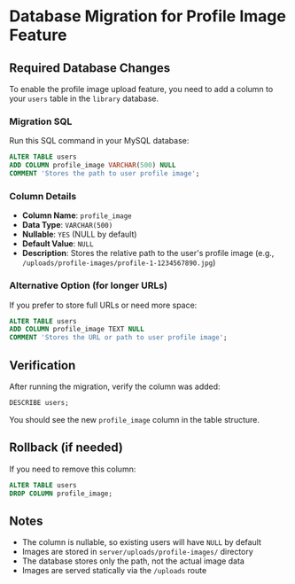 # Database Migration for Profile Image Feature

## Required Database Changes

To enable the profile image upload feature, you need to add a column to your `users` table in the `library` database.

### Migration SQL

Run this SQL command in your MySQL database:

```sql
ALTER TABLE users
ADD COLUMN profile_image VARCHAR(500) NULL
COMMENT 'Stores the path to user profile image';
```

### Column Details

- **Column Name**: `profile_image`
- **Data Type**: `VARCHAR(500)`
- **Nullable**: `YES` (NULL by default)
- **Default Value**: `NULL`
- **Description**: Stores the relative path to the user's profile image (e.g., `/uploads/profile-images/profile-1-1234567890.jpg`)

### Alternative Option (for longer URLs)

If you prefer to store full URLs or need more space:

```sql
ALTER TABLE users
ADD COLUMN profile_image TEXT NULL
COMMENT 'Stores the URL or path to user profile image';
```

## Verification

After running the migration, verify the column was added:

```sql
DESCRIBE users;
```

You should see the new `profile_image` column in the table structure.

## Rollback (if needed)

If you need to remove this column:

```sql
ALTER TABLE users
DROP COLUMN profile_image;
```

## Notes

- The column is nullable, so existing users will have `NULL` by default
- Images are stored in `server/uploads/profile-images/` directory
- The database stores only the path, not the actual image data
- Images are served statically via the `/uploads` route
